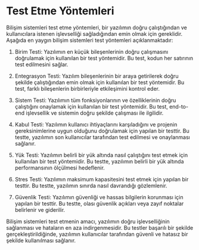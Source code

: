 # Test Etme Yöntemleri

Bilişim sistemleri test etme yöntemleri, bir yazılımın doğru çalıştığından ve kullanıcılara istenen işlevselliği sağladığından emin olmak için gereklidir. Aşağıda en yaygın bilişim sistemleri test yöntemleri açıklanmaktadır:

1.  Birim Testi: Yazılımın en küçük bileşenlerinin doğru çalışmasını doğrulamak için kullanılan bir test yöntemidir. Bu test, kodun her satırının test edilmesini sağlar.
    
2.  Entegrasyon Testi: Yazılım bileşenlerinin bir araya getirilerek doğru şekilde çalıştığından emin olmak için kullanılan bir test yöntemidir. Bu test, farklı bileşenlerin birbirleriyle etkileşimini kontrol eder.
    
3.  Sistem Testi: Yazılımın tüm fonksiyonlarının ve özelliklerinin doğru çalıştığını onaylamak için kullanılan bir test yöntemidir. Bu test, end-to-end işlevsellik ve sistemin doğru şekilde çalışması ile ilgilidir.
    
4.  Kabul Testi: Yazılımın kullanıcı ihtiyaçlarını karşıladığını ve projenin gereksinimlerine uygun olduğunu doğrulamak için yapılan bir testtir. Bu testte, yazılımın son kullanıcılar tarafından test edilmesi ve onaylanması sağlanır.
    
5.  Yük Testi: Yazılımın belirli bir yük altında nasıl çalıştığını test etmek için kullanılan bir test yöntemidir. Bu testte, yazılımın belirli bir yük altında performansının ölçülmesi hedeflenir.
    
6.  Stres Testi: Yazılımın maksimum kapasitesini test etmek için yapılan bir testtir. Bu testte, yazılımın sınırda nasıl davrandığı gözlemlenir.
    
7.  Güvenlik Testi: Yazılımın güvenliği ve hassas bilgilerin korunması için yapılan bir testtir. Bu testte, olası güvenlik açıkları veya zayıf noktalar belirlenir ve giderilir.
    

Bilişim sistemleri test etmenin amacı, yazılımın doğru işlevselliğinin sağlanması ve hataların en aza indirgenmesidir. Bu testler başarılı bir şekilde gerçekleştirildiğinde, yazılımın kullanıcılar tarafından güvenli ve hatasız bir şekilde kullanılması sağlanır.
